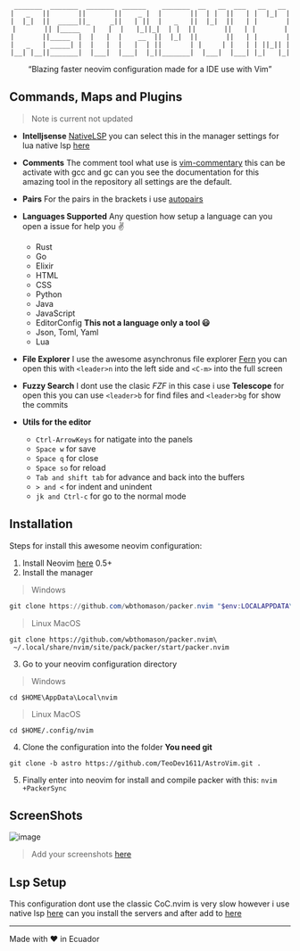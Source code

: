 <div align="center">

  ```
   _______  _______  _______  ______    _______  __   __  ___   __   __ 
  |   _   ||       ||       ||    _ |  |       ||  | |  ||   | |  |_|  |
  |  |_|  ||  _____||_     _||   | ||  |   _   ||  |_|  ||   | |       |
  |       || |_____   |   |  |   |_||_|  | |  ||       ||   | |       |
  |       ||_____  |  |   |  |    __  ||  |_|  ||       ||   | |       |
  |   _   | _____| |  |   |  |   |  | ||       | |     | |   | | ||_|| |
  |__| |__||_______|  |___|  |___|  |_||_______|  |___|  |___| |_|   |_|

  ```

  <q>Blazing faster neovim configuration made for a IDE use with Vim</q>


</div>

## Commands, Maps and Plugins

> Note is current not updated 

- **Intelljsense** [NativeLSP](https://github.com/neovim/nvim-lspconfig) you can select this in the manager settings for lua native lsp [here](https://github.com/TeoDev1611/AstroVim/blob/rocket/lua/lsp/lsp-servers/init.lua) 

- **Comments** The comment tool what use is [vim-commentary](https://github.com/tpope/vim-commentary) this can be activate with gcc and gc can you see the documentation for this amazing tool in the repository all settings are the default.

- **Pairs** For the pairs in the brackets i use [autopairs](https://github.com/steelsojka/pears.nvim)

- **Languages Supported** Any question how setup a language can you open a issue for help you :v:
  - Rust
  - Go
  - Elixir
  - HTML
  - CSS
  - Python
  - Java
  - JavaScript
  - EditorConfig **This not a language only a tool :smiley:**
  - Json, Toml, Yaml
  - Lua

- **File Explorer** I use the awesome asynchronus file explorer [Fern](https://github.com/lambdalisue/fern.vim) you can open this with ``<leader>n`` into the left side and ``<C-m>`` into the full screen

- **Fuzzy Search** I dont use the clasic *FZF* in this case i use **Telescope** for open this  you can use ````<leader>b```` for find files and ```<leader>bg``` for show the commits

- **Utils for the editor**
  - ```Ctrl-ArrowKeys``` for natigate into the panels
  - ```Space w``` for save
  - ```Space q``` for close
  - ```Space so``` for reload
  - ````Tab and shift tab```` for advance and back into the buffers
  - `````> and <````` for indent and unindent
  - ````jk and Ctrl-c```` for go to the normal mode

## Installation

Steps for install this awesome neovim configuration:

1. Install Neovim [here](https://github.com/neovim/neovim) 0.5+
2. Install the manager 

> Windows
```ps1
git clone https://github.com/wbthomason/packer.nvim "$env:LOCALAPPDATA\nvim-data\site\pack\packer\start\packer.nvim"
```

> Linux MacOS
```shell
git clone https://github.com/wbthomason/packer.nvim\
 ~/.local/share/nvim/site/pack/packer/start/packer.nvim
```

3. Go to your neovim configuration directory

>Windows
````
cd $HOME\AppData\Local\nvim
````
> Linux MacOS
`````
cd $HOME/.config/nvim
`````

4. Clone the configuration into the folder **You need git**
```
git clone -b astro https://github.com/TeoDev1611/AstroVim.git .
```

5. Finally enter into neovim for install and compile packer with this:
``
nvim +PackerSync
``

<!-- 6. Check the [rocket.toml](https://github.com/TeoDev1611/RocketVim/blob/rocket/rocket.toml) for the custom aparience and options and uncomment and load the lua modules [here](https://github.com/TeoDev1611/RocketVim/blob/rocket/init.vim) -->

## ScreenShots

![image](https://user-images.githubusercontent.com/73144037/125671016-98731b4d-4fa2-4fe3-b412-aef0b3f02a22.png)

> Add your screenshots [here](https://github.com/TeoDev1611/RocketVim/issues/4)

## Lsp Setup

This configuration dont use the classic CoC.nvim is very slow however i use native lsp [here](https://github.com/neovim/nvim-lspconfig/blob/master/CONFIG.md) can you install the servers and after add to [here](https://github.com/TeoDev1611/RocketVim/blob/rocket/lua/lsp/lsp-servers/init.lua)

<!-- ## Install the language server for lua -->
---
Made with ❤ in Ecuador
